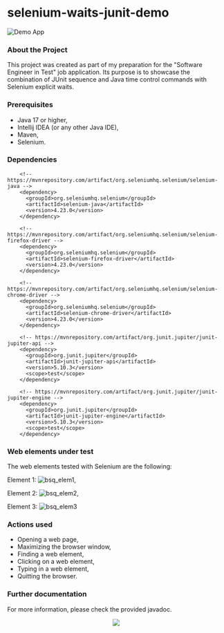 # selenium-waits-junit-demo
![Demo App](https://img.shields.io/badge/demo_app-blue)

### About the Project
This project was created as part of my preparation for the "Software Engineer in Test" job application. Its purpose is to showcase the combination of JUnit sequence and Java time control commands with Selenium explicit waits. 

### Prerequisites
* Java 17 or higher,
* Intellij IDEA (or any other Java IDE),
* Maven,
* Selenium.

### Dependencies

```
    <!-- https://mvnrepository.com/artifact/org.seleniumhq.selenium/selenium-java -->
    <dependency>
      <groupId>org.seleniumhq.selenium</groupId>
      <artifactId>selenium-java</artifactId>
      <version>4.23.0</version>
    </dependency>

    <!-- https://mvnrepository.com/artifact/org.seleniumhq.selenium/selenium-firefox-driver -->
    <dependency>
      <groupId>org.seleniumhq.selenium</groupId>
      <artifactId>selenium-firefox-driver</artifactId>
      <version>4.23.0</version>
    </dependency>

    <!-- https://mvnrepository.com/artifact/org.seleniumhq.selenium/selenium-chrome-driver -->
    <dependency>
      <groupId>org.seleniumhq.selenium</groupId>
      <artifactId>selenium-chrome-driver</artifactId>
      <version>4.23.0</version>
    </dependency>

    <!-- https://mvnrepository.com/artifact/org.junit.jupiter/junit-jupiter-api -->
    <dependency>
      <groupId>org.junit.jupiter</groupId>
      <artifactId>junit-jupiter-api</artifactId>
      <version>5.10.3</version>
      <scope>test</scope>
    </dependency>

    <!-- https://mvnrepository.com/artifact/org.junit.jupiter/junit-jupiter-engine -->
    <dependency>
      <groupId>org.junit.jupiter</groupId>
      <artifactId>junit-jupiter-engine</artifactId>
      <version>5.10.3</version>
      <scope>test</scope>
    </dependency>
```

### Web elements under test
The web elements tested with Selenium are the following:

Element 1:
![bsq_elem1](https://github.com/user-attachments/assets/d72065e0-28bd-496b-8abb-92a538a76c16),

Element 2:
![bsq_elem2](https://github.com/user-attachments/assets/22fb8e35-0305-496d-9665-01e3eb1421b6),

Element 3:
![bsq_elem3](https://github.com/user-attachments/assets/a44b403b-4ad7-4b41-b8a6-b6e89c7eeabe)


### Actions used
* Opening a web page,
* Maximizing the browser window,
* Finding a web element,
* Clicking on a web element,
* Typing in a web element,
* Quitting the browser.

### Further documentation

For more information, please check the provided javadoc.

<p align="center">
  <a href="https://skillicons.dev">
    <img src="https://skillicons.dev/icons?i=java,idea,maven,selenium&theme=light"/>
	 
  </a>
</p>
